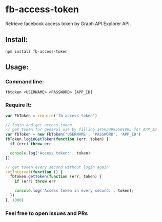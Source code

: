 # fb-access-token
Retrieve facebook access token by Graph API Explorer API.


## Install:
```
npm install fb-access-token
```

## Usage:

### Command line:

```
fbtoken <USERNAME> <PASSWORD> [APP_ID]
```

### Require It:

```javascript
var FbToken = require('fb-access-token')

// login and get access token
// get token for general use by filling 145634995501895 for APP_ID
var fbToken = new FbToken('USERNAME', 'PASSWORD', 'APP_ID')
fbToken.loginGetToken(function (err, token) {
  if (err) throw err

  console.log('Access token:', token)
})

// get token every second without login again
setInterval(function () {
  fbToken.getToken(function (err, token) {
    if (err) throw err

    console.log('Access token in every second:', token);
  })
}, 1000)

```

### Feel free to open issues and PRs
